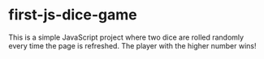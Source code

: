 # first-js-dice-game
This is a simple JavaScript project where two dice are rolled randomly every time the page is refreshed. The player with the higher number wins!

